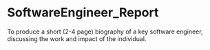 # SoftwareEngineer_Report
To produce a short (2-4 page) biography of a key software engineer, discussing the work and impact of the individual.
